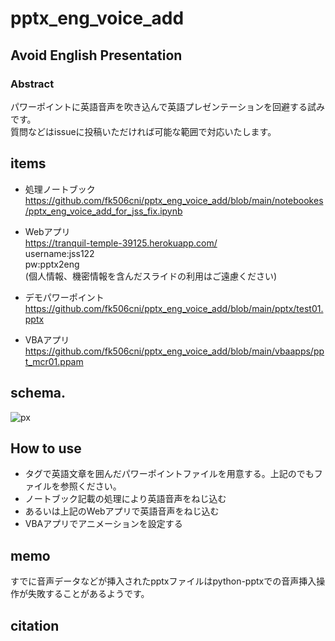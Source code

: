 # pptx_eng_voice_add
## Avoid English Presentation

### Abstract
パワーポイントに英語音声を吹き込んで英語プレゼンテーションを回避する試みです。  
質問などはissueに投稿いただければ可能な範囲で対応いたします。


## items
* 処理ノートブック  
https://github.com/fk506cni/pptx_eng_voice_add/blob/main/notebookes/pptx_eng_voice_add_for_jss_fix.ipynb

* Webアプリ  
https://tranquil-temple-39125.herokuapp.com/  
username:jss122  
pw:pptx2eng  
(個人情報、機密情報を含んだスライドの利用はご遠慮ください)  

* デモパワーポイント  
https://github.com/fk506cni/pptx_eng_voice_add/blob/main/pptx/test01.pptx

* VBAアプリ  
https://github.com/fk506cni/pptx_eng_voice_add/blob/main/vbaapps/ppt_mcr01.ppam

## schema.

![px](https://user-images.githubusercontent.com/36837418/155833220-f204c0ab-807d-4779-a5f4-bae78be162d1.png)


## How to use

* タグで英語文章を囲んだパワーポイントファイルを用意する。上記のでもファイルを参照ください。
* ノートブック記載の処理により英語音声をねじ込む
* あるいは上記のWebアプリで英語音声をねじ込む
* VBAアプリでアニメーションを設定する

## memo
すでに音声データなどが挿入されたpptxファイルはpython-pptxでの音声挿入操作が失敗することがあるようです。

## citation
